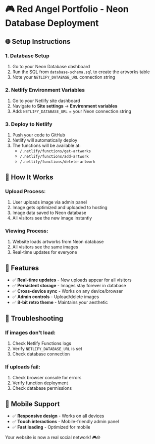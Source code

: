# 🎮 Red Angel Portfolio - Neon Database Deployment

## 🌐 Setup Instructions

### 1. **Database Setup**
1. Go to your Neon Database dashboard
2. Run the SQL from `database-schema.sql` to create the artworks table
3. Note your `NETLIFY_DATABASE_URL` connection string

### 2. **Netlify Environment Variables**
1. Go to your Netlify site dashboard
2. Navigate to **Site settings** → **Environment variables**
3. Add: `NETLIFY_DATABASE_URL` = your Neon connection string

### 3. **Deploy to Netlify**
1. Push your code to GitHub
2. Netlify will automatically deploy
3. The functions will be available at:
   - `/.netlify/functions/get-artworks`
   - `/.netlify/functions/add-artwork`
   - `/.netlify/functions/delete-artwork`

## 🎯 How It Works

### **Upload Process:**
1. User uploads image via admin panel
2. Image gets optimized and uploaded to hosting
3. Image data saved to Neon database
4. All visitors see the new image instantly

### **Viewing Process:**
1. Website loads artworks from Neon database
2. All visitors see the same images
3. Real-time updates for everyone

## 🚀 Features

- ✅ **Real-time updates** - New uploads appear for all visitors
- ✅ **Persistent storage** - Images stay forever in database
- ✅ **Cross-device sync** - Works on any device/browser
- ✅ **Admin controls** - Upload/delete images
- ✅ **8-bit retro theme** - Maintains your aesthetic

## 🔧 Troubleshooting

### **If images don't load:**
1. Check Netlify Functions logs
2. Verify `NETLIFY_DATABASE_URL` is set
3. Check database connection

### **If uploads fail:**
1. Check browser console for errors
2. Verify function deployment
3. Check database permissions

## 📱 Mobile Support

- ✅ **Responsive design** - Works on all devices
- ✅ **Touch interactions** - Mobile-friendly admin panel
- ✅ **Fast loading** - Optimized for mobile

Your website is now a real social network! 🎮🌐
